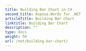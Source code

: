 ```yaml
---
title: Building Bar Chart in C#
second_title: Aspose.Words for .NET
articleTitle: Building Bar Chart
linktitle: Building Bar Chart
description: ""
type: docs
weight: 50
url: /net/building-bar-chart/
---
```


